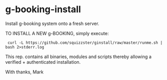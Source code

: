 # g-booking-install
Install g-booking system onto a fresh server.


TO INSTALL A NEW g-BOOKING,  simply execute:

     curl -L https://github.com/squizzster/ginstall/raw/master/runme.sh | bash 2>stderr.log

This rep. contains all binaries, modules and scripts thereby allowing a verified + authenticated installation.

With thanks,
 Mark
